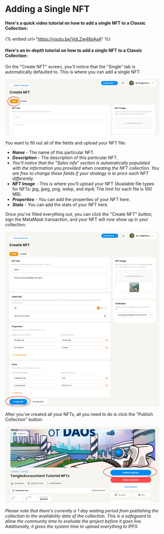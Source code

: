 # Adding a Single NFT

#### Here's a quick video tutorial on how to add a single NFT to a Classic Collection:

{% embed url="https://youtu.be/VgLZw48pAaA" %}



#### **Here's an in-depth tutorial on how to add a single NFT to a Classic Collection:**

On the "Create NFT" screen, you'll notice that the "Single" tab is automatically defaulted to. This is where you can add a single NFT:

![](<../../../.gitbook/assets/image (33) (1) (1).png>)

You want to fill out all of the fields and upload your NFT file:

* _**Name**_ - The name of this particular NFT.
* _**Description**_ - The description of this particular NFT.
* _You'll notice that the "Sales info" section is automatically populated with the information you provided when creating the NFT collection. You are free to change these fields if your strategy is to price each NFT differently._
* _**NFT Image**_ - This is where you'll upload your NFT (Available file types for NFTs: jpg, jpeg, png, webp, and mp4; The limit for each file is 100 MB).
* _**Properties**_ - You can add the properties of your NFT here.
* _**Stats**_ - You can add the stats of your NFT here.

Once you've filled everything out, you can click the "Create NFT" button, sign the MetaMask transaction, and your NFT will now show up in your collection:

![](<../../../.gitbook/assets/image (22) (1).png>)

After you've created all your NFTs, all you need to do is click the "Publish Collection" button:

![](<../../../.gitbook/assets/image (27) (1) (1).png>)

_Please note that there's currently a 1 day waiting period from publishing the collection to the availability date of the collection. This is a safeguard to allow the community time to evaluate the project before it goes live. Additionally, it gives the system time to upload everything to IPFS._
